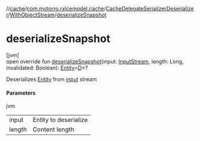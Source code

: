 //[cache](../../../../index.md)/[com.motorro.rxlcemodel.cache](../../index.md)/[CacheDelegateSerializerDeserializer](../index.md)/[WithObjectStream](index.md)/[deserializeSnapshot](deserialize-snapshot.md)

# deserializeSnapshot

[jvm]\
open override fun [deserializeSnapshot](deserialize-snapshot.md)(input: [InputStream](https://docs.oracle.com/javase/8/docs/api/java/io/InputStream.html), length: Long, invalidated: Boolean): [Entity](../../../../../cache/cache/com.motorro.rxlcemodel.cache.entity/-entity/index.md)&lt;[D](index.md)&gt;?

Deserializes [Entity](../../../../../cache/cache/com.motorro.rxlcemodel.cache.entity/-entity/index.md) from [input](deserialize-snapshot.md) stream

#### Parameters

jvm

| | |
|---|---|
| input | Entity to deserialize |
| length | Content length |

